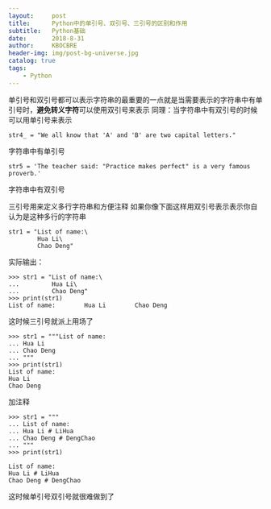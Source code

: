 ```yaml
---
layout:     post
title:      Python中的单引号、双引号、三引号的区别和作用
subtitle:   Python基础
date:       2018-8-31
author:     KBOCBRE
header-img: img/post-bg-universe.jpg
catalog: true
tags:
    - Python
---
```



单引号和双引号都可以表示字符串的最重要的一点就是当需要表示的字符串中有单引号时，**避免转义字符**可以使用双引号来表示
同理：当字符串中有双引号的时候可以用单引号来表示
```
str4_ = "We all know that 'A' and 'B' are two capital letters."
```
字符串中有单引号
```
str5 = 'The teacher said: "Practice makes perfect" is a very famous proverb.'
```
字符串中有双引号

三引号用来定义多行字符串和方便注释
如果你像下面这样用双引号表示表示你自认为是这种多行的字符串
```
str1 = "List of name:\
        Hua Li\
        Chao Deng"
```
实际输出：
```
>>> str1 = "List of name:\
...         Hua Li\
...         Chao Deng"
>>> print(str1)
List of name:        Hua Li        Chao Deng

```
这时候三引号就派上用场了
```
>>> str1 = """List of name:
... Hua Li
... Chao Deng
... """
>>> print(str1)
List of name:
Hua Li
Chao Deng

```
加注释
```
>>> str1 = """
... List of name:
... Hua Li # LiHua
... Chao Deng # DengChao
... """
>>> print(str1)
 
List of name:
Hua Li # LiHua
Chao Deng # DengChao

```
这时候单引号双引号就很难做到了
